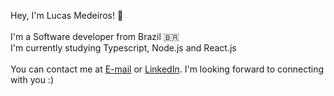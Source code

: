 Hey, I'm Lucas Medeiros! 👋
<br/> <br/>
I'm a Software developer from Brazil 🇧🇷
<br/> 
I'm currently studying Typescript, Node.js and React.js
<br/> <br/>
You can contact me at [E-mail](mailto:lucaasmedeiros7@gmail.com) or [LinkedIn](https://linkedin.com/in/lucasmedeiross).     I'm looking forward to connecting with you :)

